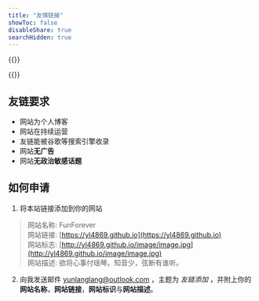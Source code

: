 ```yaml
---
title: "友情链接"
showToc: false
disableShare: true
searchHidden: true
---
```

{{<friend name="Hoar" 
    url="https://blog.allwens.work/" 
    logo="https://cdn.jsdelivr.net/gh/amtoaer/blog.allwens.work/source/avatar.webp" 
    word="今宵酒醒何处？杨柳岸，晓风残月。" >}}

{{<friend name="Sehnsucht"
    url="https://blog.sehnsucht.top/" 
    logo="https://s2.loli.net/2022/11/21/I9QUtsXcZK6wgH4.png" 
    word="transient" >}}

## 友链要求


- 网站为个人博客
- 网站在持续运营
- 友链能被谷歌等搜索引擎收录
- 网站**无广告**
- 网站**无政治敏感话题**

## 如何申请
1. 将本站链接添加到你的网站
> 网站名称: FunForever  
> 网站链接: [https://yl4869.github.io](https://yl4869.github.io)  
> 网站标志: [http://yl4869.github.io/image/image.jpg](http://yl4869.github.io/image/image.jpg)  
> 网站描述: 欲将心事付瑶琴。知音少，弦断有谁听。  

2. 向我发送邮件 [yunlanglang@outlook.com](mailto://yunlanglang@outlook.com?subject=友链添加) ，主题为 *友链添加* ，并附上你的**网站名称**，**网站链接**，**网站标识**与**网站描述**。

